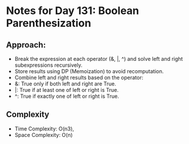 # Notes for Day 131: Boolean Parenthesization

## Approach:

- Break the expression at each operator (&, |, ^) and solve left and right subexpressions recursively.
- Store results using DP (Memoization) to avoid recomputation.
- Combine left and right results based on the operator:
- &: True only if both left and right are True.
- |: True if at least one of left or right is True.
- ^: True if exactly one of left or right is True.

## Complexity

- Time Complexity: O(n3),
- Space Complexity: O(n)
